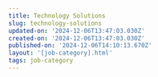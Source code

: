 ```yaml
---
title: Technology Solutions
slug: technology-solutions
updated-on: '2024-12-06T13:47:03.030Z'
created-on: '2024-12-06T13:47:03.030Z'
published-on: '2024-12-06T14:10:13.670Z'
layout: '[job-category].html'
tags: job-category
---
```



